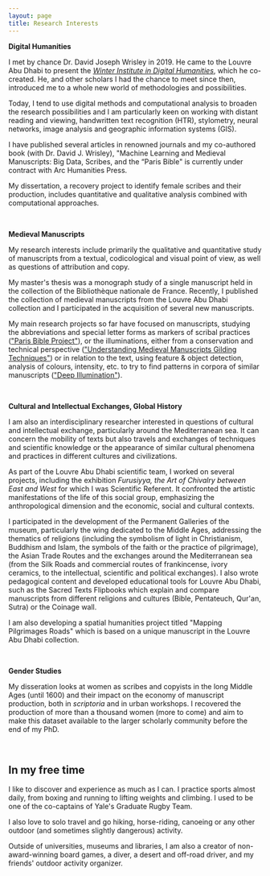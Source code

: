 ```yaml
---
layout: page
title: Research Interests
---
```


**Digital Humanities**

I met by chance Dr. David Joseph Wrisley in 2019. He came to the Louvre Abu Dhabi to present the [*Winter Institute in Digital Humanities*](https://wp.nyu.edu/widh/), which he co-created. He, and other scholars I had the chance to meet since then, introduced me to a whole new world of methodologies and possibilities.

Today, I tend to use digital methods and computational analysis to broaden the research possibilities and I am particularly keen on working with distant reading and viewing, handwritten text recognition (HTR), stylometry, neural networks, image analysis and geographic information systems (GIS).

I have published several articles in renowned journals and my co-authored book (with Dr. David J. Wrisley), "Machine Learning and Medieval Manuscripts: Big Data, Scribes, and the “Paris Bible" is currently under contract with Arc Humanities Press.

My dissertation, a recovery project to identify female scribes and their production, includes quantitative and qualitative analysis combined with computational approaches.

<br>

**Medieval Manuscripts**

My research interests include primarily the qualitative and quantitative study of manuscripts from a textual, codicological and visual point of view, as well as questions of attribution and copy.

My master's thesis was a monograph study of a single manuscript held in the collection of the Bibliothèque nationale de France. Recently, I published the collection of medieval manuscripts from the Louvre Abu Dhabi collection and I participated in the acquisition of several new manuscripts.

My main research projects so far have focused on manuscripts, studying the abbreviations and special letter forms as markers of scribal practices (["Paris Bible Project"](https://parisbible.github.io/)), or the illuminations, either from a conservation and technical perspective (["Understanding Medieval Manuscripts Gilding Techniques"](https://estellegvl.github.io/gildingtechniques/)) or in relation to the text, using feature & object detection, analysis of colours, intensity, etc. to try to find patterns in corpora of similar manuscripts (["Deep Illumination"](https://estellegvl.github.io/deepillumination/)).

<br>

**Cultural and Intellectual Exchanges, Global History**

I am also an interdisciplinary researcher interested in questions of cultural and intellectual exchange, particularly around the Mediterranean sea. It can concern the mobility of texts but also travels and exchanges of techniques and scientific knowledge or the appearance of similar cultural phenomena and practices in different cultures and civilizations.

As part of the Louvre Abu Dhabi scientific team, I worked on several projects, including the exhibition *Furusiyya, the Art of Chivalry between East and West* for which I was Scientific Referent. It confronted the artistic manifestations of the life of this social group, emphasizing the anthropological dimension and the economic, social and cultural contexts.

I participated in the development of the Permanent Galleries of the museum, particularly the wing dedicated to the Middle Ages, addressing the thematics of religions (including the symbolism of light in Christianism, Buddhism and Islam, the symbols of the faith or the practice of pilgrimage), the Asian Trade Routes and the exchanges around the Mediterranean sea (from the Silk Roads and commercial routes of frankincense, ivory ceramics, to the intellectual, scientific and political exchanges). I also wrote pedagogical content and developed educational tools for Louvre Abu Dhabi, such as the Sacred Texts Flipbooks which explain and compare manuscripts from different religions and cultures (Bible, Pentateuch, Qur'an, Sutra) or the Coinage wall.

I am also developing a spatial humanities project titled "Mapping Pilgrimages Roads" which is based on a unique manuscript in the Louvre Abu Dhabi collection.

<br>

**Gender Studies**

My disseration looks at women as scribes and copyists in the long Middle Ages (until 1600) and their impact on the economy of manuscript production, both in *scriptoria* and in urban workshops. I recovered the production of more than a thousand women (more to come) and aim to make this dataset available to the larger scholarly community before the end of my PhD.

<br>

## In my free time

I like to discover and experience as much as I can. I practice sports almost daily, from boxing and running to lifting weights and climbing. I used to be one of the co-captains of Yale's Graduate Rugby Team.

I also love to solo travel and go hiking, horse-riding, canoeing or any other outdoor (and sometimes slightly dangerous) activity.

Outside of universities, museums and libraries, I am also a creator of non-award-winning board games, a diver, a desert and off-road driver, and my friends' outdoor activity organizer.
